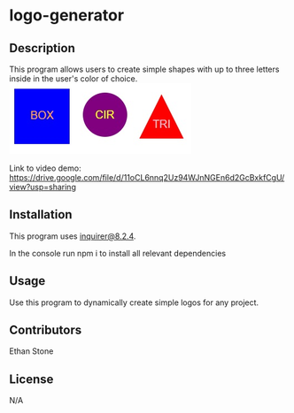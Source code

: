 # logo-generator

## Description
This program allows users to create simple shapes with up to three letters inside in the user's color of choice.
![Alt Text](./assets/images/ExampleShapes.jpg)

Link to video demo: https://drive.google.com/file/d/11oCL6nnq2Uz94WJnNGEn6d2GcBxkfCgU/view?usp=sharing

## Installation
This program uses inquirer@8.2.4.

In the console run npm i to install all relevant dependencies

## Usage
Use this program to dynamically create simple logos for any project. 

## Contributors
Ethan Stone

## License
N/A